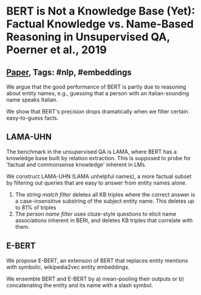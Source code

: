 # BERT is Not a Knowledge Base (Yet): Factual Knowledge vs. Name-Based Reasoning in Unsupervised QA, Poerner et al., 2019

## [Paper](https://arxiv.org/abs/1911.03681), Tags: \#nlp, \#embeddings

We argue that the good performance of BERT is partly due to reasoning about entity names, e.g., guessing that a person with an Italian-sounding name speaks Italian.

We show that BERT's precision drops dramatically when we filter certain easy-to-guess facts.

## LAMA-UHN

The benchmark in the unsupervised QA is LAMA, where BERT has a knowledge base built by relation extraction. This is supposed to probe for 'factual and commonsense knowledge' inherent in LMs.

We construct LAMA-UHN (LAMA unhelpful names), a more factual subset by filtering out queries that are easy to answer from entity names alone.

1. The *string match filter* deletes all KB triples where the correct answer is a case-insensitive substring of the subject entity name. This deletes up to 81% of triples
2. The *person name filter* uses cloze-style questions to elicit name associations inherent in BERt, and deletes KB triples that correlate with them.

## E-BERT

We propose E-BERT, an extension of BERT that replaces entity mentions with symbolic, wikipedia2vec entity embeddings.

We ensemble BERT and E-BERT by a) mean-pooling their outputs or b) concatenating the entity and its name with a slash symbol.